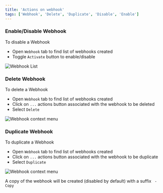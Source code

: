 ```yaml
---
title: 'Actions on webhook'
tags: ['Webhook', 'Delete', 'Duplicate', 'Disable', 'Enable']
---
```


### Enable/Disable Webhook

To disable a Webhook
- Open `Webhook` tab to find list of webhooks created
- Toggle `Activate` button to enable/disable

![Webhook List](/img/v2/webhook/webhook-list-2.png)


### Delete Webhook

To delete a Webhook
- Open `Webhook` tab to find list of webhooks created
- Click on `...` actions button associated with the webhook to be deleted
- Select `Delete`

![Webhook context menu](/img/v2/webhook/webhook-list-3.png)


### Duplicate Webhook

To duplicate a Webhook
- Open `Webhook` tab to find list of webhooks created
- Click on `...` actions button associated with the webhook to be duplicate
- Select `Duplicate`

![Webhook context menu](/img/v2/webhook/webhook-list-3.png)

A copy of the webhook will be created (disabled by default) with a suffix ` - Copy`


